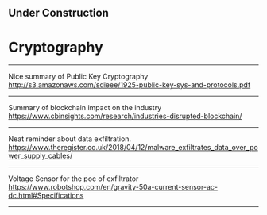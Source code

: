 
## Under Construction

# Cryptography



---

Nice summary of Public Key Cryptography
http://s3.amazonaws.com/sdieee/1925-public-key-sys-and-protocols.pdf

---

Summary of blockchain impact on the industry
https://www.cbinsights.com/research/industries-disrupted-blockchain/

---

Neat reminder about data exfiltration.
https://www.theregister.co.uk/2018/04/12/malware_exfiltrates_data_over_power_supply_cables/

---

Voltage Sensor for the poc of exfiltrator 
https://www.robotshop.com/en/gravity-50a-current-sensor-ac-dc.html#Specifications

---
